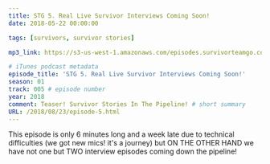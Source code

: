 ```yaml
---
title: STG 5. Real Live Survivor Interviews Coming Soon!
date: 2018-05-22 00:00:00

tags: [survivors, survivor stories]

mp3_link: https://s3-us-west-1.amazonaws.com/episodes.survivorteamgo.com/STG+5+Real+Live+Survivor+Interviews+Coming+Soon!.mp3

# iTunes podcast metadata
episode_title: 'STG 5. Real Live Survivor Interviews Coming Soon!'
season: 01
track: 005 # episode number
year: 2018
comment: Teaser! Survivor Stories In The Pipeline! # short summary
URL: /2018/08/23/episode-5.html
---
```


This episode is only 6 minutes long and a week late due to technical difficulties (we got new mics! it's a journey) but ON THE OTHER HAND we have not one but TWO interview episodes coming down the pipeline!
